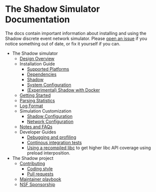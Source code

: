 # The Shadow Simulator Documentation

The docs contain important information about installing and using the Shadow discrete event network simulator. Please [open an issue](https://github.com/shadow/shadow/issues/new/choose) if you notice something out of date, or fix it yourself if you can.

 * The Shadow simulator
   * [Design Overview](design_overview.md)
   * Installation Guide
     * [Supported Platforms](supported_platforms.md)
     * [Dependencies](install_dependencies.md)
     * [Shadow](install_shadow.md)
     * [System Configuration](system_configuration.md)
     * [(Experimental) Shadow with Docker](install_shadow_with_docker.md)
   * [Getting Started](getting_started.md)
   * [Parsing Statistics](parsing_statistics.md)
   * [Log Format](log_format.md)
   * Simulation Customization
     * [Shadow Configuration](shadow_config.md)
     * [Network Configuration](network_config.md)
   * [Notes and FAQs](notes_and_faq.md)
   * Developer Guides
     * [Debugging and profiling](developer_guide.md)
     * [Continous integration tests](ci.md)
     * [Using a recompiled libc](using_recompiled_libc.md) to get higher libc
       API coverage using preload interposition.
 * The Shadow project
   * [Contributing](contributing.md)
     * [Coding style](coding_style.md)
     * [Pull requests](pull_requests.md)
   * [Maintainer playbook](maintainer_playbook.md)
   * [NSF Sponsorship](nsf_sponsorship.md)
